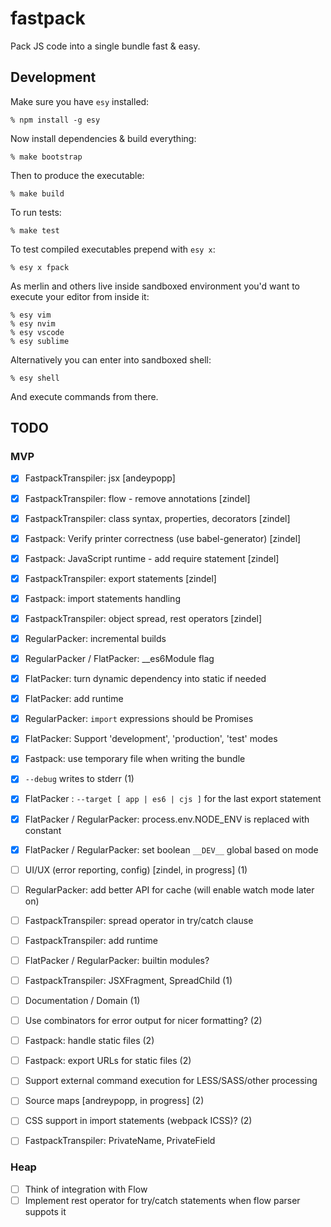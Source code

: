 # fastpack

Pack JS code into a single bundle fast & easy.

## Development

Make sure you have `esy` installed:

    % npm install -g esy

Now install dependencies & build everything:

    % make bootstrap

Then to produce the executable:

    % make build

To run tests:

    % make test

To test compiled executables prepend with `esy x`:

    % esy x fpack

As merlin and others live inside sandboxed environment you'd want to execute
your editor from inside it:

    % esy vim
    % esy nvim
    % esy vscode
    % esy sublime

Alternatively you can enter into sandboxed shell:

    % esy shell

And execute commands from there.

## TODO

### MVP

- [x] FastpackTranspiler: jsx [andeypopp]
- [x] FastpackTranspiler: flow - remove annotations [zindel]
- [x] FastpackTranspiler: class syntax, properties, decorators [zindel]
- [x] Fastpack: Verify printer correctness (use babel-generator) [zindel]
- [x] Fastpack: JavaScript runtime - add require statement [zindel]
- [x] FastpackTranspiler: export statements [zindel]
- [x] Fastpack: import statements handling
- [x] FastpackTranspiler: object spread, rest operators [zindel]
- [x] RegularPacker: incremental builds
- [x] RegularPacker / FlatPacker: __es6Module flag
- [x] FlatPacker: turn dynamic dependency into static if needed
- [x] FlatPacker: add runtime
- [x] RegularPacker: `import` expressions should be Promises
- [x] FlatPacker: Support 'development', 'production', 'test' modes
- [x] Fastpack: use temporary file when writing the bundle
- [x] `--debug` writes to stderr (1)
- [x] FlatPacker : `--target [ app | es6 | cjs ]` for the last export statement
- [x] FlatPacker / RegularPacker: process.env.NODE_ENV is replaced with constant
- [x] FlatPacker / RegularPacker: set boolean `__DEV__` global based on mode

- [ ] UI/UX (error reporting, config) [zindel, in progress] (1)
- [ ] RegularPacker: add better API for cache (will enable watch mode later on)
- [ ] FastpackTranspiler: spread operator in try/catch clause
- [ ] FastpackTranspiler: add runtime
- [ ] FlatPacker / RegularPacker: builtin modules?
- [ ] FastpackTranspiler: JSXFragment, SpreadChild (1)
- [ ] Documentation / Domain (1)

- [ ] Use combinators for error output for nicer formatting? (2)
- [ ] Fastpack: handle static files (2)
- [ ] Fastpack: export URLs for static files (2)
- [ ] Support external command execution for LESS/SASS/other processing
- [ ] Source maps [andreypopp, in progress] (2)
- [ ] CSS support in import statements (webpack ICSS)? (2)
- [ ] FastpackTranspiler: PrivateName, PrivateField

### Heap

- [ ] Think of integration with Flow
- [ ] Implement rest operator for try/catch statements when flow parser suppots it
